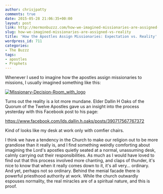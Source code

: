 ```yaml
---
author: chrisjpatty
comments: true
date: 2015-05-28 21:06:35+00:00
layout: post
link: http://mormonbuzzz.com/how-we-imagined-missionaries-are-assigned-vs-reality/
slug: how-we-imagined-missionaries-are-assigned-vs-reality
title: 'How the Apostles Assign Missionaries: Expectation vs. Reality'
wordpress_id: 711
categories:
- The Buzzz
tags:
- apostles
- Prophets
---
```


Whenever I used to imagine how the apostles assign missionaries to missions, I usually imagined something like this:

[![Missionary-Decision-Room_with_logo](http://mormonbuzzz.com/wp-content/uploads/2015/05/Missionary-Decision-Room_with_logo.jpg)](http://mormonbuzzz.com/wp-content/uploads/2015/05/Missionary-Decision-Room_with_logo.jpg)

Turns out the reality is a lot more mundane. Elder Dallin H Oaks of the Quorum of the Twelve Apostles gave us an insight into the process yesterday with this Facebook post to his page:



https://www.facebook.com/lds.dallin.h.oaks/posts/390717567767372



Kind of looks like my desk at work only with comfier chairs.

I think we have a tendency in the Church to make our religion out to be more grandiose than it really is, and I find something weirdly comforting about imagining the Lord's apostles quietly seated at a normal, unassuming desk, calmly carrying out their responsibilities. As much as I would have loved to find out that this process involved more chanting, and claps of thunder, it's nice to know that when it really comes down to it, it's all very... ordinary. And yet, perhaps not so ordinary. Behind the menial facade there is powerful priesthood authority at work. While the church outwardly espouses normality, the real miracles are of a spiritual nature, and this is proof.
